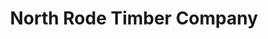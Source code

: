 ---
title: "North Rode Timber Company"
url: /congleton/north-rode-timber-company/
shop: Baustoffe
---